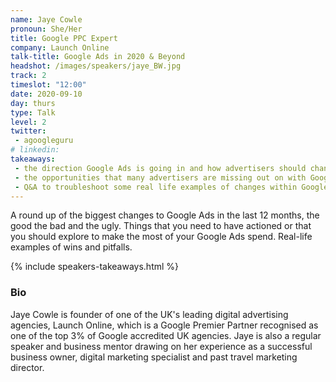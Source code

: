 ```yaml
---
name: Jaye Cowle
pronoun: She/Her
title: Google PPC Expert  
company: Launch Online
talk-title: Google Ads in 2020 & Beyond
headshot: /images/speakers/jaye_BW.jpg
track: 2
timeslot: "12:00"
date: 2020-09-10
day: thurs
type: Talk
level: 2
twitter:
 - agoogleguru
# linkedin: 
takeaways:
 - the direction Google Ads is going in and how advertisers should change what they are doing to reflect it
 - the opportunities that many advertisers are missing out on with Google Ads
 - Q&A to troubleshoot some real life examples of changes within Google Ads
---
```


<p>A round up of the biggest changes to Google Ads in the last 12 months, the good the bad and the ugly. 
Things that you need to have actioned or that you should explore to make the most of your Google Ads 
spend. Real-life examples of wins and pitfalls.</p>

{% include speakers-takeaways.html %}

<h3>Bio</h3>
<p>Jaye Cowle is founder of one of the UK's leading digital advertising agencies, Launch Online, which 
is a Google Premier Partner recognised as one of the top 3% of Google accredited UK agencies. Jaye is 
also a regular speaker and business mentor drawing on her experience as a successful business owner, 
digital marketing specialist and past travel marketing director.</p>